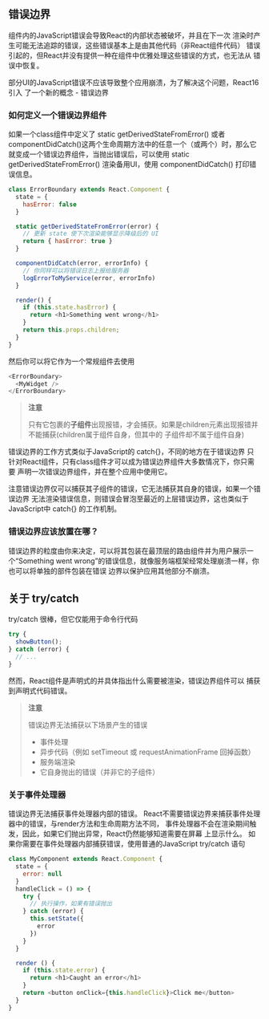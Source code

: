 
## 错误边界

组件内的JavaScript错误会导致React的内部状态被破坏，并且在下一次
渲染时产生可能无法追踪的错误，这些错误基本上是由其他代码（非React组件代码）
错误引起的，但React并没有提供一种在组件中优雅处理这些错误的方式，也无法从
错误中恢复。

部分UI的JavaScript错误不应该导致整个应用崩溃，为了解决这个问题，React16引入
了一个新的概念 - 错误边界

### 如何定义一个错误边界组件

如果一个class组件中定义了 static getDerivedStateFromError() 或者
componentDidCatch()这两个生命周期方法中的任意一个（或两个）时，那么它
就变成一个错误边界组件，当抛出错误后，可以使用 static getDerivedStateFromError()
渲染备用UI，使用 componentDidCatch() 打印错误信息。

```js
class ErrorBoundary extends React.Component {
  state = {
    hasError: false
  }

  static getDerivedStateFromError(error) {
    // 更新 state 使下次渲染能够显示降级后的 UI
    return { hasError: true }
  }

  componentDidCatch(error, errorInfo) {
    // 你同样可以将错误日志上报给服务器
    logErrorToMyService(error, errorInfo)
  }

  render() {
    if (this.state.hasError) {
      return <h1>Something went wrong</h1>
    }
    return this.props.children;
  }
}
```
然后你可以将它作为一个常规组件去使用
```js
<ErrorBoundary>
  <MyWidget />
</ErrorBoundary>
```
> **注意**
>
> 只有它包裹的**子组件**出现报错，才会捕获。如果是children元素出现报错并不能捕获(children属于组件自身，但其中的
子组件却不属于组件自身)

错误边界的工作方式类似于JavaScript的 catch{}，不同的地方在于错误边界
只针对React组件，只有class组件才可以成为错误边界组件大多数情况下，你只需要
声明一次错误边界组件，并在整个应用中使用它。

注意错误边界仅可以捕获其子组件的错误，它无法捕获其自身的错误，如果一个错误边界
无法渲染错误信息，则错误会冒泡至最近的上层错误边界，这也类似于JavaScript中
catch{} 的工作机制。

### 错误边界应该放置在哪？

错误边界的粒度由你来决定，可以将其包装在最顶层的路由组件并为用户展示一个“Something
went wrong”的错误信息，就像服务端框架经常处理崩溃一样，你也可以将单独的部件包装在错误
边界以保护应用其他部分不崩溃。

## 关于 try/catch

try/catch 很棒，但它仅能用于命令行代码
```js
try {
  showButton();
} catch (error) {
  // ...
}
```
然而，React组件是声明式的并具体指出什么需要被渲染，错误边界组件可以
捕获到声明式代码错误。

> **注意**
>
> 错误边界无法捕获以下场景产生的错误
> 
> - 事件处理
> - 异步代码（例如 setTimeout 或 requestAnimationFrame 回掉函数）
> - 服务端渲染
> - 它自身抛出的错误（并非它的子组件）

### 关于事件处理器

错误边界无法捕获事件处理器内部的错误。
React不需要错误边界来捕获事件处理器中的错误，与render方法和生命周期方法不同，
事件处理器不会在渲染期间触发，因此，如果它们抛出异常，React仍然能够知道需要在屏幕
上显示什么。
如果你需要在事件处理器内部捕获错误，使用普通的JavaScript try/catch 语句

```js
class MyComponent extends React.Component {
  state = {
    error: null
  }
  handleClick = () => {
    try {
      // 执行操作，如果有错误抛出
    } catch (error) {
      this.setState({
        error
      })
    }
  }

  render () {
    if (this.state.error) {
      return <h1>Caught an error</h1>
    }
    return <button onClick={this.handleClick}>Click me</button>
  }
}
```

